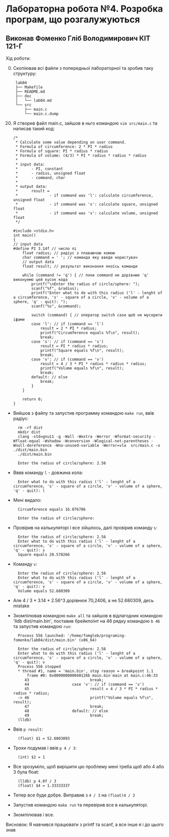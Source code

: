 # Лабораторна робота №4. Розробка програм, що розгалужуються #

## Виконав Фоменко Гліб Володимирович КІТ 121-Г ##

Хід роботи:

0. Скопіював всі файли з попередньої лабораторної та зробив таку структуру:

		lab04
		├── Makefile
		├── README.md
		├── doc
		│   └── lab04.md
		└── src
		    ├── main.c
		    └── main.c.dump

20) Я створив файл main.c, зайшов в ньго командою `vim src/main.c` та написав такий код:

		/*
		 * Сalculate some value depending on user command.
		 * Formula of circumference: 2 * PI * radius
		 * Formula of square: PI * radius * radius
		 * Formula of volume: (4/3) * PI * radius * radius * radius
		 *
		 * input data:
		 *      - PI, constant
		 *      - radius, unsigned float
		 *      - command, char
		 *
		 * output data:
		 *      result =
		 *              - if command was 'l': calculate circumference, unsigned float
		 *              - if command was 's': calculate square, unsigned float
		 *              - if command was 'v': calculate volume, unsigned float
		 */

		#include <stdio.h>
		int main()
		{
		// input data
		#define PI 3.14f // число пі
			float radius; // радіус з плаваючою комою
			char command = ' '; // команда яку введе користувач
			// output data
			float result; // результат виконання якоїсь команди

			while (command != 'q') { // поки command не дорівнюе 'q' виконуемо цей кусок кода
				printf("\nEnter the radius of circle/sphere: ");
				scanf("%f", &radius);
				printf("Enter what to do with this radius ('l' - lenght of a circumference, 's' - square of a circle, 'v' - volume of a sphere, 'q' - quit): ");
				scanf("%s", &command);

				switch (command) { // оператор switch case щоб не мусорити іфами
				case 'l': // if (command == 'l')
					result = 2 * PI * radius;
					printf("Circumference equals %f\n", result);
					break;
				case 's': // if (command == 's')
					result = PI * radius * radius;
					printf("Square equals %f\n", result);
					break;
				case 'v': // if (command == 'v')
					result = 4 / 3 * PI * radius * radius * radius;
					printf("Volume equals %f\n", result);
					break;
				default: // else
					break;
				}
			}

			return 0;
		}

* Вийшов з файлу та запустив программу командою `make run`, ввів радіус:

		rm -rf dist
		mkdir dist
		clang -std=gnu11 -g -Wall -Wextra -Werror -Wformat-security -Wfloat-equal -Wshadow -Wconversion -Wlogical-not-parentheses -Wnull-dereference -Wno-unused-variable -Werror=vla  src/main.c -o ./dist/main.bin
		./dist/main.bin

		Enter the radius of circle/sphere: 2.56

* Вввв команду `l` - довжина кола:

		Enter what to do with this radius ('l' - lenght of a circumference, 's' - square of a circle, 'v' - volume of a sphere, 'q' - quit): l

* Мені видало:

		Circumference equals 16.076786

		Enter the radius of circle/sphere:

* Провірив на калькуляторі і все зійшлось, далі провірив команду `s`:

		Enter the radius of circle/sphere: 2.56
		Enter what to do with this radius ('l' - lenght of a circumference, 's' - square of a circle, 'v' - volume of a sphere, 'q' - quit): s
		Square equals 20.578266

* Команду `v`:

		Enter the radius of circle/sphere: 2.56
		Enter what to do with this radius ('l' - lenght of a circumference, 's' - square of a circle, 'v' - volume of a sphere, 'q' - quit): v
		Volume equals 52.680309

* Але 4 / 3 * 3.14 * 2.56^3 дорівнюе 70,2406, а не 52.680309, десь mistake

* Зкомпілював командою `make all` та зайшов в відлагодник командою 'lldb dist/main.bin', поставив брейкпоїнт на 46 рядку командою `b 46` та запустив командою `run`:

		Process 556 launched: '/home/fomgleb/programing-fomenko/lab04/dist/main.bin' (x86_64)

		Enter the radius of circle/sphere: 2.56
		Enter what to do with this radius ('l' - lenght of a circumference, 's' - square of a circle, 'v' - volume of a sphere, 'q' - quit): v
		Process 556 stopped
		* thread #1, name = 'main.bin', stop reason = breakpoint 1.1
		    frame #0: 0x000000000040126b main.bin`main at main.c:46:33
		   43                           break;
		   44                   case 'v': // if (command == 'v')
		   45                           result = 4 / 3 * PI * radius * radius * radius;
		-> 46                           printf("Volume equals %f\n", result);
		   47                           break;
		   48                   default: // else
		   49                           break;
		(lldb)

* Ввів `p result`:

		(float) $1 = 52.6803093

* Трохи подумав і ввів `p 4 / 3`:

		(int) $2 = 1

* Все зрозуміло, щоб вирішити цю проблему мені треба щоб або 4 або 3 була float:

		(lldb) p 4.0f / 3
		(float) $4 = 1.33333337

* Тепер все буде добре. Виправив з `4 / 3` на `(float)4 / 3`

* Запустив командою `make run` та перевірив все в калькуляторі.

* Зкомпілював і все.

Висновок: Я навчився працювати з printf та scanf, а все інше я і до цього знав
